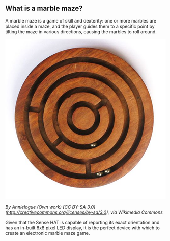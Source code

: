 ## What is a marble maze?

A marble maze is a game of skill and dexterity: one or more marbles are placed inside a maze, and the player guides them to a specific point by tilting the maze in various directions, causing the marbles to roll around.

![Marble Maze](images/round-maze.jpg)

_By Annielogue (Own work) [CC BY-SA 3.0] (http://creativecommons.org/licenses/by-sa/3.0), via Wikimedia Commons_

Given that the Sense HAT is capable of reporting its exact orientation and has an in-built 8x8 pixel LED display, it is the perfect device with which to create an electronic marble maze game.
